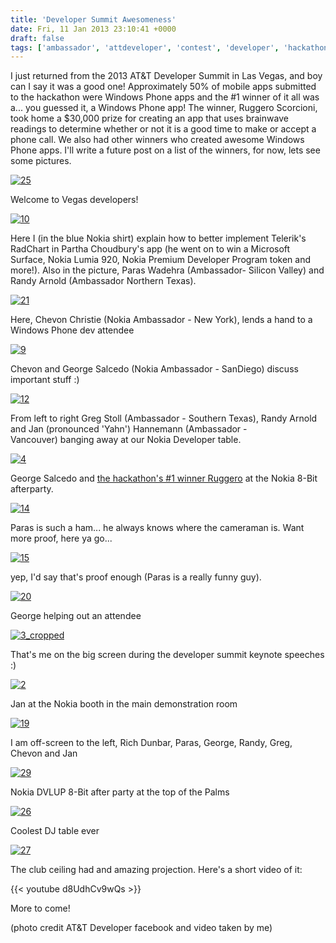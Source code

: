 ```yaml
---
title: 'Developer Summit Awesomeness'
date: Fri, 11 Jan 2013 23:10:41 +0000
draft: false
tags: ['ambassador', 'attdeveloper', 'contest', 'developer', 'hackathon', 'las vegas', 'Nokia official', 'windows phone']
---
```


I just returned from the 2013 AT&T Developer Summit in Las Vegas, and boy can I say it was a good one! Approximately 50% of mobile apps submitted to the hackathon were Windows Phone apps and the #1 winner of it all was a... you guessed it, a Windows Phone app! The winner, Ruggero Scorcioni, took home a $30,000 prize for creating an app that uses brainwave readings to determine whether or not it is a good time to make or accept a phone call. We also had other winners who created awesome Windows Phone apps. I'll write a future post on a list of the winners, for now, lets see some pictures.

[![25](http://nokiawpdev.files.wordpress.com/2013/01/25.jpg)](http://nokiawpdev.files.wordpress.com/2013/01/25.jpg)

Welcome to Vegas developers!

[![10](http://nokiawpdev.files.wordpress.com/2013/01/10.jpg?w=547)](http://nokiawpdev.files.wordpress.com/2013/01/10.jpg)

Here I (in the blue Nokia shirt) explain how to better implement Telerik's RadChart in Partha Choudbury's app (he went on to win a Microsoft Surface, Nokia Lumia 920, Nokia Premium Developer Program token and more!). Also in the picture, Paras Wadehra (Ambassador- Silicon Valley) and Randy Arnold (Ambassador Northern Texas).

[![21](http://nokiawpdev.files.wordpress.com/2013/01/21.jpg?w=547)](http://nokiawpdev.files.wordpress.com/2013/01/21.jpg)

Here, Chevon Christie (Nokia Ambassador - New York), lends a hand to a Windows Phone dev attendee

[![9](http://nokiawpdev.files.wordpress.com/2013/01/9.jpg?w=547)](http://nokiawpdev.files.wordpress.com/2013/01/9.jpg)

Chevon and George Salcedo (Nokia Ambassador - SanDiego) discuss important stuff :)

[![12](http://nokiawpdev.files.wordpress.com/2013/01/12.jpg?w=547)](http://nokiawpdev.files.wordpress.com/2013/01/12.jpg)

From left to right Greg Stoll (Ambassador - Southern Texas), Randy Arnold and Jan (pronounced 'Yahn') Hannemann (Ambassador - Vancouver) banging away at our Nokia Developer table.

[![4](http://nokiawpdev.files.wordpress.com/2013/01/4.jpg?w=547)](http://nokiawpdev.files.wordpress.com/2013/01/4.jpg)

George Salcedo and [the hackathon's #1 winner Ruggero](http://www.cnn.com/2013/01/10/opinion/ces-keen-bunny-ears/index.html?iref=allsearch) at the Nokia 8-Bit afterparty.

[![14](http://nokiawpdev.files.wordpress.com/2013/01/14.jpg?w=364)](http://nokiawpdev.files.wordpress.com/2013/01/14.jpg)

Paras is such a ham... he always knows where the cameraman is. Want more proof, here ya go...

[![15](http://nokiawpdev.files.wordpress.com/2013/01/151.jpg?w=364)](http://nokiawpdev.files.wordpress.com/2013/01/151.jpg)

yep, I'd say that's proof enough (Paras is a really funny guy).

[![20](http://nokiawpdev.files.wordpress.com/2013/01/20.jpg?w=547)](http://nokiawpdev.files.wordpress.com/2013/01/20.jpg)

George helping out an attendee

[![3_cropped](http://nokiawpdev.files.wordpress.com/2013/01/3_cropped.jpg?w=547)](http://nokiawpdev.files.wordpress.com/2013/01/3_cropped.jpg)

That's me on the big screen during the developer summit keynote speeches :)

[![2](http://nokiawpdev.files.wordpress.com/2013/01/2.jpg?w=547)](http://nokiawpdev.files.wordpress.com/2013/01/2.jpg)

Jan at the Nokia booth in the main demonstration room

[![19](http://nokiawpdev.files.wordpress.com/2013/01/19.jpg?w=547)](http://nokiawpdev.files.wordpress.com/2013/01/19.jpg)

I am off-screen to the left, Rich Dunbar, Paras, George, Randy, Greg, Chevon and Jan

[![29](http://nokiawpdev.files.wordpress.com/2013/01/29.jpg?w=547)](http://nokiawpdev.files.wordpress.com/2013/01/29.jpg)

Nokia DVLUP 8-Bit after party at the top of the Palms

[![26](http://nokiawpdev.files.wordpress.com/2013/01/26.jpg?w=547)](http://nokiawpdev.files.wordpress.com/2013/01/26.jpg)

Coolest DJ table ever

[![27](http://nokiawpdev.files.wordpress.com/2013/01/27.jpg?w=364)](http://nokiawpdev.files.wordpress.com/2013/01/27.jpg)

The club ceiling had and amazing projection. Here's a short video of it:

{{< youtube d8UdhCv9wQs >}}

More to come!

(photo credit AT&T Developer facebook and video taken by me)